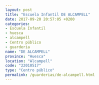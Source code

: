 ```yaml
---
layout: post
title: "Escuela Infantil DE ALCAMPELL"
date: 2017-09-20 20:57:05 +0200
categories:
- Escuela Infantil
- huesca
- alcampell
- Centro público
- guarderia
name: "DE ALCAMPELL"
province: "Huesca"
location: "Alcampell"
code: "22010517"
type: "Centro público"
permalink: /guarderias/de-alcampell.html
---
```

